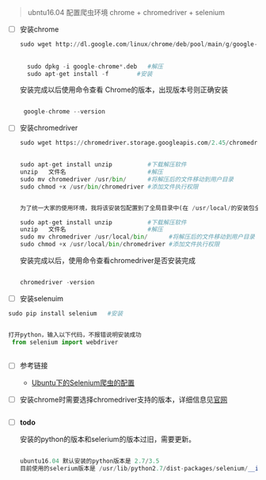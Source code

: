 >  ubntu16.04 配置爬虫环境  chrome + chromedriver + selenium

- [ ] 安装chrome

  ```python
  sudo wget http://dl.google.com/linux/chrome/deb/pool/main/g/google-chrome-stable/google-chrome-stable_71.0.3578.80-1_amd64.deb   #下载安装包
    
    
    sudo dpkg -i google-chrome*.deb   #解压
    sudo apt-get install -f        #安装
  
  
  ```

  安装完成以后使用命令查看 Chrome的版本，出现版本号则正确安装

  ```python
  
   google-chrome --version
  
  ```


- [ ] 安装chromedriver

  ```python
  sudo wget https://chromedriver.storage.googleapis.com/2.45/chromedriver_linux64.zip  #下载文件
     
  
  sudo apt-get install unzip          #下载解压软件
  unzip   文件名                       #解压
  sudo mv chromedriver /usr/bin/      #将解压后的文件移动到用户目录
  sudo chmod +x /usr/bin/chromedriver #添加文件执行权限
  
  
  为了统一大家的使用环境，我将该安装包配置到了全局目录中(在 /usr/local/的安装包全局共享 )
  
  sudo apt-get install unzip          #下载解压软件
  unzip   文件名                       #解压
  sudo mv chromedriver /usr/local/bin/      #将解压后的文件移动到用户目录
  sudo chmod +x /usr/local/bin/chromedriver #添加文件执行权限
  
  
  ```

  安装完成以后，使用命令查看chromedriver是否安装完成

  ```python
  
  chromedriver -version 
  
  
  ```


- [ ]  安装selenuim

  ```python
  sudo pip install selenium   #安装
  
  
  打开python，输入以下代码，不报错说明安装成功
   from selenium import webdriver
   
  
  ```

- [ ] 参考链接

  - [Ubuntu下的Selenium爬虫的配置](https://www.cnblogs.com/baijing1/p/9751399.html)

- [ ] 安装chrome时需要选择chromedriver支持的版本，详细信息见[官网](http://chromedriver.chromium.org/downloads)

  ![]()

- [ ] **todo**

  安装的python的版本和selerium的版本过旧，需要更新。

  ```python
  
  ubuntu16.04 默认安装的python版本是 2.7/3.5  
  目前使用的selerium版本是 /usr/lib/python2.7/dist-packages/selenium/__init__.py  (2.48)
  
  
  ```


